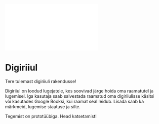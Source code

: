 
![Digiriiuli logo](resources/views/components/application-logo.blade.php)
<h1 class="flex justify-center text-4xl font-extrabold">Digiriiul</h1>

Tere tulemast digiriiuli rakendusse!

Digiriiul on loodud lugejatele, kes soovivad järge hoida oma raamatutel ja lugemisel.
Iga kasutaja saab salvestada raamatud oma digiriiulisse käsitsi või kasutades Google Booksi, kui raamat seal leidub.
Lisada saab ka märkmeid, lugemise staatuse ja silte. 

Tegemist on prototüübiga.
Head katsetamist!